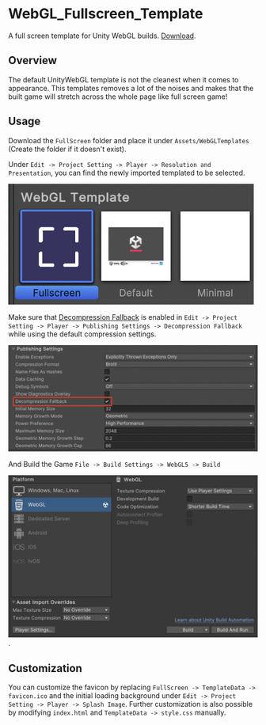 # WebGL_Fullscreen_Template
 A full screen template for Unity WebGL builds.
 [Download](https://github.com/ZhengYiHu/WebGL_Fullscreen_Template/releases/tag/Latest).

 ## Overview

 The default UnityWebGL template is not the cleanest when it comes to appearance.
 This templates removes a lot of the noises and makes that the built game will stretch across the whole page like full screen game!

  ## Usage

  Download the `FullScreen` folder and place it under `Assets/WebGLTemplates` (Create the folder if it doesn't exist).

  Under `Edit -> Project Setting -> Player -> Resolution and Presentation`, you can find the newly imported templated to be selected.

  ![](https://github.com/ZhengYiHu/WebGL_Fullscreen_Template/blob/main/~ReadMeMedia/SelectTemplate.png)

  Make sure that [Decompression Fallback](https://docs.unity3d.com/Manual/webgl-deploying.html) is enabled in `Edit -> Project Setting -> Player -> Publishing Settings -> Decompression Fallback` while using the default compression settings.
  
  ![](https://github.com/ZhengYiHu/WebGL_Fullscreen_Template/blob/main/~ReadMeMedia/PublishingSettings.png)

  And Build the Game `File -> Build Settings -> WebGL5 -> Build`
  
  ![](https://github.com/ZhengYiHu/WebGL_Fullscreen_Template/blob/main/~ReadMeMedia/BuildSettings.png).

  ## Customization

  You can customize the favicon by replacing `FullScreen -> TemplateData -> favicon.ico` and the initial loading background under `Edit -> Project Setting -> Player -> Splash Image`.
  Further customization is also possible by modifying `index.html` and `TemplateData -> style.css` manually.
